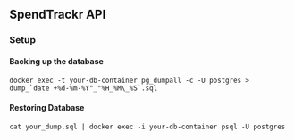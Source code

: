 ## SpendTrackr API

### Setup

#### Backing up the database

`` docker exec -t your-db-container pg_dumpall -c -U postgres > dump_`date +%d-%m-%Y"_"%H_%M\_%S`.sql ``

#### Restoring Database

`cat your_dump.sql | docker exec -i your-db-container psql -U postgres`
